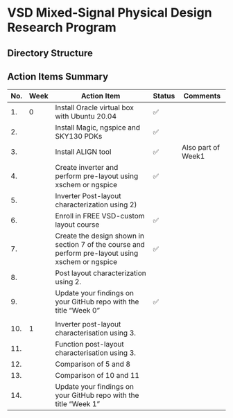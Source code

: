 # VSD Mixed-Signal Physical Design Research Program

## Directory Structure

## Action Items Summary

|  No.    | Week|Action Item|Status| Comments|
|----------|--------|-------|-----------------------|-------------------|
|1.|0|Install Oracle virtual box with Ubuntu 20.04|✅||
|2.||Install Magic, ngspice and SKY130 PDKs|✅||
|3.||Install ALIGN tool|✅|Also part of Week1|
|4.||Create inverter and perform pre-layout using xschem or ngspice|✅||
|5.||Inverter Post-layout characterization using 2)| ||
|6.||Enroll in FREE VSD-custom layout course |✅||
|7.||Create the design shown in section 7 of the course and perform pre-layout using xschem or ngspice|✅||
|8.||Post layout characterization using 2.|||
|9.||Update your findings on your GitHub repo with the title “Week 0”|✅||
||||||
|10.|1|Inverter post-layout characterisation using 3.|||
|11.||Function post-layout characterisation using 3.|||
|12.||Comparison of 5 and 8|||
|13.||Comparison of 10 and 11|||
|14.||Update your findings on your GitHub repo with the title “Week 1”|||


